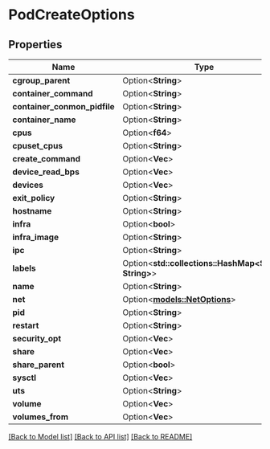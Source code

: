 # PodCreateOptions

## Properties

Name | Type | Description | Notes
------------ | ------------- | ------------- | -------------
**cgroup_parent** | Option<**String**> |  | [optional]
**container_command** | Option<**String**> |  | [optional]
**container_conmon_pidfile** | Option<**String**> |  | [optional]
**container_name** | Option<**String**> |  | [optional]
**cpus** | Option<**f64**> |  | [optional]
**cpuset_cpus** | Option<**String**> |  | [optional]
**create_command** | Option<**Vec<String>**> |  | [optional]
**device_read_bps** | Option<**Vec<String>**> |  | [optional]
**devices** | Option<**Vec<String>**> |  | [optional]
**exit_policy** | Option<**String**> |  | [optional]
**hostname** | Option<**String**> |  | [optional]
**infra** | Option<**bool**> |  | [optional]
**infra_image** | Option<**String**> |  | [optional]
**ipc** | Option<**String**> |  | [optional]
**labels** | Option<**std::collections::HashMap<String, String>**> |  | [optional]
**name** | Option<**String**> |  | [optional]
**net** | Option<[**models::NetOptions**](NetOptions.md)> |  | [optional]
**pid** | Option<**String**> |  | [optional]
**restart** | Option<**String**> |  | [optional]
**security_opt** | Option<**Vec<String>**> |  | [optional]
**share** | Option<**Vec<String>**> |  | [optional]
**share_parent** | Option<**bool**> |  | [optional]
**sysctl** | Option<**Vec<String>**> |  | [optional]
**uts** | Option<**String**> |  | [optional]
**volume** | Option<**Vec<String>**> |  | [optional]
**volumes_from** | Option<**Vec<String>**> |  | [optional]

[[Back to Model list]](../README.md#documentation-for-models) [[Back to API list]](../README.md#documentation-for-api-endpoints) [[Back to README]](../README.md)


